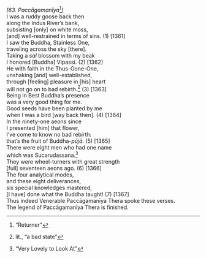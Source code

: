 *\[63. Paccāgamanīya*[^1]*\]*  
I was a ruddy goose back then  
along the Indus River’s bank,  
subsisting \[only\] on white moss,  
\[and\] well-restrained in terms of sins. (1) \[1361\]  
I saw the Buddha, Stainless One,  
traveling across the sky \[there\].  
Taking a *sal* blossom with my beak  
I honored \[Buddha\] Vipassi. (2) \[1362\]  
He with faith in the Thus-Gone-One,  
unshaking \[and\] well-established,  
through \[feeling\] pleasure in \[his\] heart  
will not go on to bad rebirth.[^2] (3) \[1363\]  
Being in Best Buddha’s presence  
was a very good thing for me.  
Good seeds have been planted by me  
when I was a bird \[way back then\]. (4) \[1364\]  
In the ninety-one aeons since  
I presented \[him\] that flower,  
I’ve come to know no bad rebirth:  
that’s the fruit of Buddha-*pūjā.* (5) \[1365\]  
There were eight men who had one name  
which was Sucarudassana.[^3]  
They were wheel-turners with great strength  
\[full\] seventeen aeons ago. (6) \[1366\]  
The four analytical modes,  
and these eight deliverances,  
six special knowledges mastered,  
\[I have\] done what the Buddha taught! (7) \[1367\]  
Thus indeed Venerable Paccāgamanīya Thera spoke these verses.  
The legend of Paccāgamanīya Thera is finished.  
[^1]: “Returner”  
[^2]: lit., “a bad state”  
[^3]: “Very Lovely to Look At”

